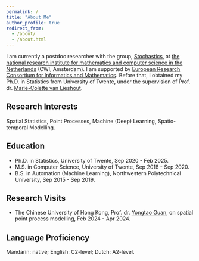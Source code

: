 ```yaml
---
permalink: /
title: "About Me"
author_profile: true
redirect_from: 
  - /about/
  - /about.html
---
```


I am currently a postdoc researcher with the group, [Stochastics](https://www.cwi.nl/en/groups/stochastics/), at [the national research institute for mathematics and computer science in the Netherlands](https://www.cwi.nl/en/) (CWI, Amsterdam). I am supported by [European Research Consortium for Informatics and Mathematics](https://www.ercim.eu). Before that, I obtained my Ph.D. in Statistics from University of Twente, under the supervision of Prof. dr. [Marie-Colette van Lieshout](https://homepages.cwi.nl/~colette/).


Research Interests
------
Spatial Statistics, Point Processes, Machine (Deep) Learning, Spatio-temporal Modelling.


Education
------
- Ph.D. in Statistics, University of Twente, Sep 2020 - Feb 2025.
- M.S. in Computer Science, University of Twente, Sep 2018 - Sep 2020.
- B.S. in Automation (Machine Learning), Northwestern Polytechnical University, Sep 2015 - Sep 2019.


Research Visits
------
- The Chinese University of Hong Kong, Prof. dr. [Yongtao Guan](https://sds.cuhk.edu.cn/en/teacher/1038), on spatial point process modelling, Feb 2024 - Apr 2024.


Language Proficiency
------
Mandarin: native; English: C2-level; Dutch: A2-level.

